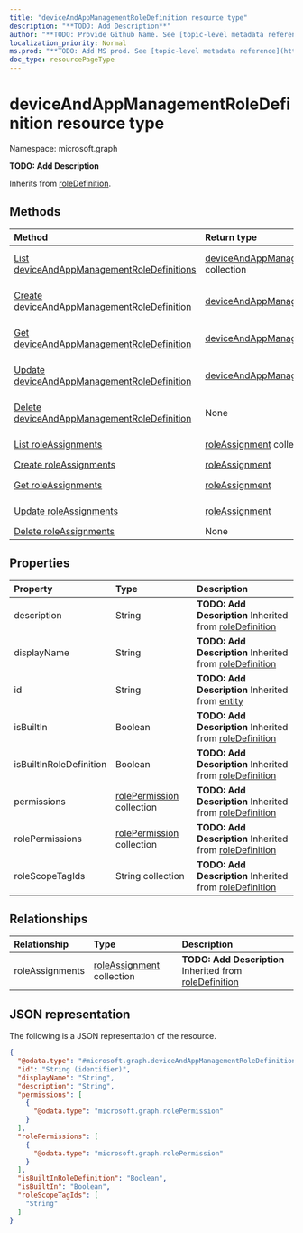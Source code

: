```yaml
---
title: "deviceAndAppManagementRoleDefinition resource type"
description: "**TODO: Add Description**"
author: "**TODO: Provide Github Name. See [topic-level metadata reference](https://msgo.azurewebsites.net/add/document/guidelines/metadata.html#topic-level-metadata)**"
localization_priority: Normal
ms.prod: "**TODO: Add MS prod. See [topic-level metadata reference](https://msgo.azurewebsites.net/add/document/guidelines/metadata.html#topic-level-metadata)**"
doc_type: resourcePageType
---
```


# deviceAndAppManagementRoleDefinition resource type

Namespace: microsoft.graph

**TODO: Add Description**


Inherits from [roleDefinition](../resources/roledefinition.md).

## Methods
|Method|Return type|Description|
|:---|:---|:---|
|[List deviceAndAppManagementRoleDefinitions](../api/deviceandappmanagementroledefinition-list.md)|[deviceAndAppManagementRoleDefinition](../resources/deviceandappmanagementroledefinition.md) collection|Get a list of the [deviceAndAppManagementRoleDefinition](../resources/deviceandappmanagementroledefinition.md) objects and their properties.|
|[Create deviceAndAppManagementRoleDefinition](../api/deviceandappmanagementroledefinition-create.md)|[deviceAndAppManagementRoleDefinition](../resources/deviceandappmanagementroledefinition.md)|Create a new [deviceAndAppManagementRoleDefinition](../resources/deviceandappmanagementroledefinition.md) object.|
|[Get deviceAndAppManagementRoleDefinition](../api/deviceandappmanagementroledefinition-get.md)|[deviceAndAppManagementRoleDefinition](../resources/deviceandappmanagementroledefinition.md)|Read the properties and relationships of a [deviceAndAppManagementRoleDefinition](../resources/deviceandappmanagementroledefinition.md) object.|
|[Update deviceAndAppManagementRoleDefinition](../api/deviceandappmanagementroledefinition-update.md)|[deviceAndAppManagementRoleDefinition](../resources/deviceandappmanagementroledefinition.md)|Update the properties of a [deviceAndAppManagementRoleDefinition](../resources/deviceandappmanagementroledefinition.md) object.|
|[Delete deviceAndAppManagementRoleDefinition](../api/deviceandappmanagementroledefinition-delete.md)|None|Deletes a [deviceAndAppManagementRoleDefinition](../resources/deviceandappmanagementroledefinition.md) object.|
|[List roleAssignments](../api/deviceandappmanagementroledefinition-list-roleassignments.md)|[roleAssignment](../resources/intune-roleassignment.md) collection|Get the roleAssignment resources from the roleAssignments navigation property.|
|[Create roleAssignments](../api/deviceandappmanagementroledefinition-post-roleassignments.md)|[roleAssignment](../resources/intune-roleassignment.md)|Create a new roleAssignment object.|
|[Get roleAssignments](../api/deviceandappmanagementroledefinition-get-roleassignment.md)|[roleAssignment](../resources/intune-roleassignment.md)|Read the properties and relationships of a [roleAssignment](../resources/intune-roleassignment.md) object.|
|[Update roleAssignments](../api/deviceandappmanagementroledefinition-update-roleassignments.md)|[roleAssignment](../resources/intune-roleassignment.md)|Update the properties of a roleAssignments object.|
|[Delete roleAssignments](../api/deviceandappmanagementroledefinition-delete-roleassignments.md)|None|Delete a [roleAssignment](../resources/intune-roleassignment.md) object.|

## Properties
|Property|Type|Description|
|:---|:---|:---|
|description|String|**TODO: Add Description** Inherited from [roleDefinition](../resources/intune-roledefinition.md)|
|displayName|String|**TODO: Add Description** Inherited from [roleDefinition](../resources/intune-roledefinition.md)|
|id|String|**TODO: Add Description** Inherited from [entity](../resources/entity.md)|
|isBuiltIn|Boolean|**TODO: Add Description** Inherited from [roleDefinition](../resources/intune-roledefinition.md)|
|isBuiltInRoleDefinition|Boolean|**TODO: Add Description** Inherited from [roleDefinition](../resources/intune-roledefinition.md)|
|permissions|[rolePermission](../resources/intune-rolepermission.md) collection|**TODO: Add Description** Inherited from [roleDefinition](../resources/intune-roledefinition.md)|
|rolePermissions|[rolePermission](../resources/intune-rolepermission.md) collection|**TODO: Add Description** Inherited from [roleDefinition](../resources/intune-roledefinition.md)|
|roleScopeTagIds|String collection|**TODO: Add Description** Inherited from [roleDefinition](../resources/intune-roledefinition.md)|

## Relationships
|Relationship|Type|Description|
|:---|:---|:---|
|roleAssignments|[roleAssignment](../resources/intune-roleassignment.md) collection|**TODO: Add Description** Inherited from [roleDefinition](../resources/roledefinition.md)|

## JSON representation
The following is a JSON representation of the resource.
<!-- {
  "blockType": "resource",
  "keyProperty": "id",
  "@odata.type": "microsoft.graph.deviceAndAppManagementRoleDefinition",
  "baseType": "microsoft.graph.roleDefinition",
  "openType": false
}
-->
``` json
{
  "@odata.type": "#microsoft.graph.deviceAndAppManagementRoleDefinition",
  "id": "String (identifier)",
  "displayName": "String",
  "description": "String",
  "permissions": [
    {
      "@odata.type": "microsoft.graph.rolePermission"
    }
  ],
  "rolePermissions": [
    {
      "@odata.type": "microsoft.graph.rolePermission"
    }
  ],
  "isBuiltInRoleDefinition": "Boolean",
  "isBuiltIn": "Boolean",
  "roleScopeTagIds": [
    "String"
  ]
}
```

